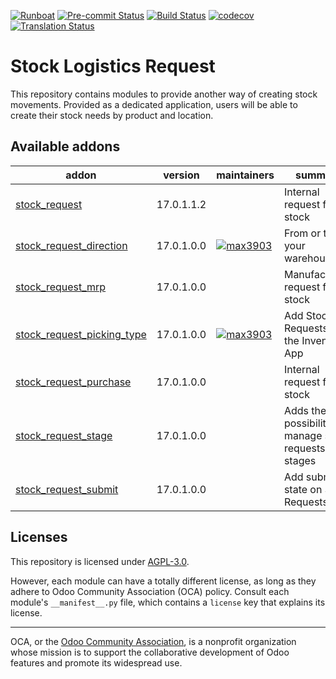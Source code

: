 
[![Runboat](https://img.shields.io/badge/runboat-Try%20me-875A7B.png)](https://runboat.odoo-community.org/builds?repo=OCA/stock-logistics-request&target_branch=17.0)
[![Pre-commit Status](https://github.com/OCA/stock-logistics-request/actions/workflows/pre-commit.yml/badge.svg?branch=17.0)](https://github.com/OCA/stock-logistics-request/actions/workflows/pre-commit.yml?query=branch%3A17.0)
[![Build Status](https://github.com/OCA/stock-logistics-request/actions/workflows/test.yml/badge.svg?branch=17.0)](https://github.com/OCA/stock-logistics-request/actions/workflows/test.yml?query=branch%3A17.0)
[![codecov](https://codecov.io/gh/OCA/stock-logistics-request/branch/17.0/graph/badge.svg)](https://codecov.io/gh/OCA/stock-logistics-request)
[![Translation Status](https://translation.odoo-community.org/widgets/stock-logistics-request-17-0/-/svg-badge.svg)](https://translation.odoo-community.org/engage/stock-logistics-request-17-0/?utm_source=widget)

<!-- /!\ do not modify above this line -->

# Stock Logistics Request

This repository contains modules to provide another way of creating stock movements. Provided as a dedicated application, users will be able to create their stock needs by product and location.

<!-- /!\ do not modify below this line -->

<!-- prettier-ignore-start -->

[//]: # (addons)

Available addons
----------------
addon | version | maintainers | summary
--- | --- | --- | ---
[stock_request](stock_request/) | 17.0.1.1.2 |  | Internal request for stock
[stock_request_direction](stock_request_direction/) | 17.0.1.0.0 | [![max3903](https://github.com/max3903.png?size=30px)](https://github.com/max3903) | From or to your warehouse?
[stock_request_mrp](stock_request_mrp/) | 17.0.1.0.0 |  | Manufacturing request for stock
[stock_request_picking_type](stock_request_picking_type/) | 17.0.1.0.0 | [![max3903](https://github.com/max3903.png?size=30px)](https://github.com/max3903) | Add Stock Requests to the Inventory App
[stock_request_purchase](stock_request_purchase/) | 17.0.1.0.0 |  | Internal request for stock
[stock_request_stage](stock_request_stage/) | 17.0.1.0.0 |  | Adds the possibility to manage stock requests by stages
[stock_request_submit](stock_request_submit/) | 17.0.1.0.0 |  | Add submit state on Stock Requests

[//]: # (end addons)

<!-- prettier-ignore-end -->

## Licenses

This repository is licensed under [AGPL-3.0](LICENSE).

However, each module can have a totally different license, as long as they adhere to Odoo Community Association (OCA)
policy. Consult each module's `__manifest__.py` file, which contains a `license` key
that explains its license.

----
OCA, or the [Odoo Community Association](http://odoo-community.org/), is a nonprofit
organization whose mission is to support the collaborative development of Odoo features
and promote its widespread use.
